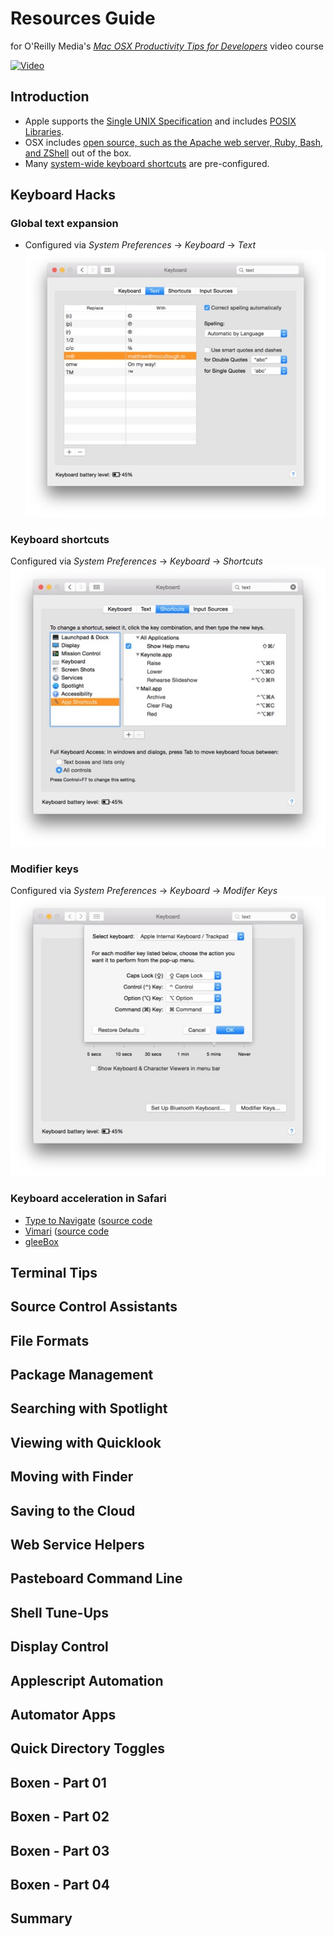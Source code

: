 # Resources Guide  
for O'Reilly Media's [_Mac OSX Productivity Tips for Developers_](http://shop.oreilly.com/product/110000007.do) video course

[![Video](http://akamaicovers.oreilly.com/images/110000007/cat.gif)](http://shop.oreilly.com/product/110000007.do)

## Introduction
* Apple supports the [Single UNIX Specification](http://www.unix.org/what_is_unix/single_unix_specification.html) and includes [POSIX Libraries](https://developer.apple.com/library/mac/documentation/Porting/Conceptual/PortingUnix/background/background.html#//apple_ref/doc/uid/TP40002848-TPXREF101).
* OSX includes [open source, such as the Apache web server, Ruby, Bash, and ZShell](https://www.apple.com/opensource/) out of the box.
* Many [system-wide keyboard shortcuts](http://support.apple.com/en-us/HT201236) are pre-configured.

## Keyboard Hacks

### Global text expansion
* Configured via _System Preferences_ → _Keyboard_ → _Text_
![Text Preference Pane](images/keyboardhacks-textpreferencepane.jpg)

### Keyboard shortcuts
Configured via _System Preferences_ → _Keyboard_ → _Shortcuts_
![Shortcuts Preference Pane](images/keyboardhacks-shortcutspreferencepane.jpg)

### Modifier keys
Configured via _System Preferences_ → _Keyboard_ → _Modifer Keys_
![Modifier Keys Preference Pane](images/keyboardhacks-modifierkeyspreferencepane.jpg)

### Keyboard acceleration in Safari
* [Type to Navigate](http://dbergey.github.io/) ([source code](https://github.com/dbergey/Type-To-Navigate)
* [Vimari](http://guyht.github.io/vimari/) ([source code](https://github.com/guyht/vimari)
* [gleeBox](http://guyht.github.io/vimari/)

## Terminal Tips

## Source Control Assistants

## File Formats

## Package Management

## Searching with Spotlight

## Viewing with Quicklook

## Moving with Finder

## Saving to the Cloud

## Web Service Helpers

## Pasteboard Command Line

## Shell Tune-Ups

## Display Control

## Applescript Automation

## Automator Apps

## Quick Directory Toggles

## Boxen - Part 01

## Boxen - Part 02

## Boxen - Part 03

## Boxen - Part 04

## Summary
